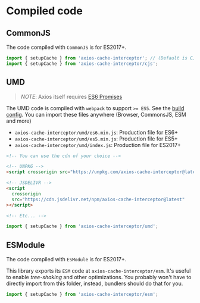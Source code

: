 # Compiled code

## CommonJS

The code compiled with `CommonJS` is for ES2017+.

```js
import { setupCache } from 'axios-cache-interceptor'; // (Default is CJS)
import { setupCache } from 'axios-cache-interceptor/cjs';
```

## UMD

> _NOTE_: Axios itself requires [ES6 Promises](https://axios-http.com/docs/notes#promises)

The UMD code is compiled with `webpack` to support `>= ES5`. See the
[build config](build/webpack.config.js). You can import these files anywhere (Browser,
CommonsJS, ESM and more)

- `axios-cache-interceptor/umd/es6.min.js`: Production file for ES6+
- `axios-cache-interceptor/umd/es5.min.js`: Production file for ES5+
- `axios-cache-interceptor/umd/index.js`: Production file for ES2017+

```html
<!-- You can use the cdn of your choice -->

<!-- UNPKG -->
<script crossorigin src="https://unpkg.com/axios-cache-interceptor@latest"></script>

<!-- JSDELIVR -->
<script
  crossorigin
  src="https://cdn.jsdelivr.net/npm/axios-cache-interceptor@latest"
></script>

<!-- Etc... -->
```

```js
import { setupCache } from 'axios-cache-interceptor/umd';
```

## ESModule

The code compiled with `ESModule` is for ES2017+.

This library exports its `ESM` code at `axios-cache-interceptor/esm`. It's useful to
enable _tree-shaking_ and other optimizations. You probably won't have to directly import
from this folder, instead, bundlers should do that for you.

```js
import { setupCache } from 'axios-cache-interceptor/esm';
```
